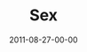 ---
layout: message
category: message
series: "Collide"
title: "Sex"
date: 2011-08-27-00-00
message_id: 689
audio-description: "Brian Tome talks about sex and the powerful collisions that surround it."
audio: "http://www.crossroads.net/players/media/hq/collide03.mp3"
audio-title: "Sex"
audio-duration: "47:35"
program-description: "Program - Collide&#58; Sex"
program: "http://www.crossroads.net/players/media/hq/08_27-28_11Program.pdf"
program-title: "Sex"
video-description: "Brian Tome talks about sex and the powerful collisions that surround it."
video-title: "Sex"
video: "https://s3.amazonaws.com/crossroadsvideomessages/collide03.mp4"
video-poster: "https://www.crossroads.net/uploadedfiles/collide03_still.jpg"
---